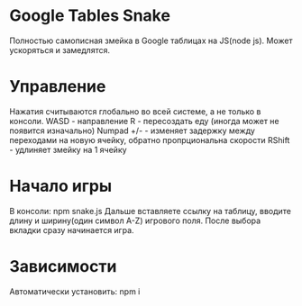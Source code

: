 # Google Tables Snake
Полностью самописная змейка в Google таблицах на JS(node js).
Может ускоряться и замедлятся.
# Управление
Нажатия считываются глобально во всей системе, а не только в консоли.
WASD - направление
R - пересоздать еду (иногда может не появится изначально)
Numpad +/- - изменяет задержку между переходами на новую ячейку, обратно пропрциональна скорости
RShift - удлиняет змейку на 1 ячейку
# Начало игры
В консоли:
npm snake.js
Дальше вставляете ссылку на таблицу, вводите длину и ширину(один символ A-Z) игрового поля.
После выбора вкладки сразу начинается игра.
# Зависимости
Автоматически установить:
npm i
